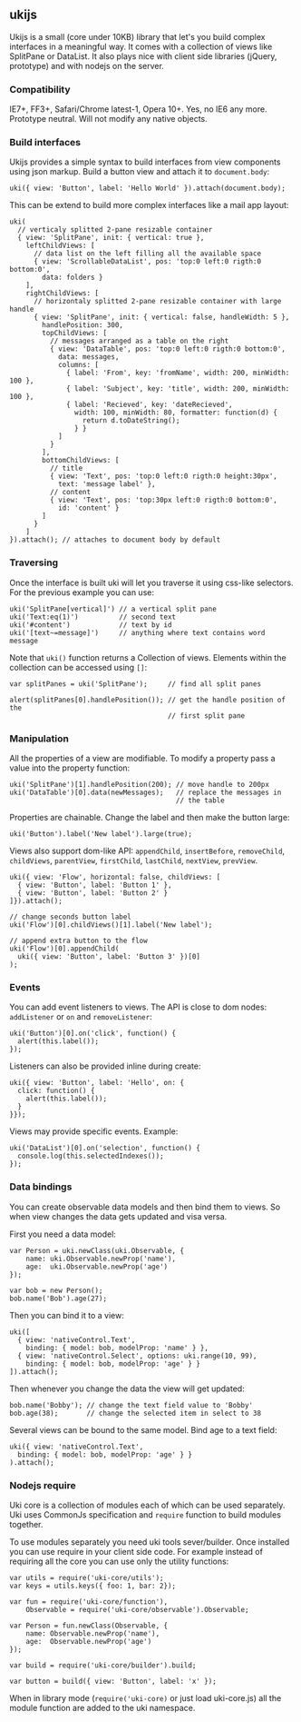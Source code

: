 ## ukijs

Ukijs is a small (core under 10KB) library that let's you build complex
interfaces in a meaningful way. It comes with a collection
of views like SplitPane or DataList. It also plays nice with client side
libraries (jQuery, prototype) and with nodejs on the server.

### Compatibility
IE7+, FF3+, Safari/Chrome latest-1, Opera 10+. Yes, no IE6 any more.
Prototype neutral. Will not modify any native objects.

### Build interfaces

Ukijs provides a simple syntax to build interfaces from view components
using json markup. Build a button view and attach it to `document.body`:

    uki({ view: 'Button', label: 'Hello World' }).attach(document.body);

This can be extend to build more complex interfaces like a mail app layout:

    uki(
      // verticaly splitted 2-pane resizable container
      { view: 'SplitPane', init: { vertical: true },
        leftChildViews: [
          // data list on the left filling all the available space
          { view: 'ScrollableDataList', pos: 'top:0 left:0 rigth:0 bottom:0',
            data: folders }
        ],
        rightChildViews: [
          // horizontaly splitted 2-pane resizable container with large handle
          { view: 'SplitPane', init: { vertical: false, handleWidth: 5 },
            handlePosition: 300,
            topChildViews: [
              // messages arranged as a table on the right
              { view: 'DataTable', pos: 'top:0 left:0 rigth:0 bottom:0',
                data: messages,
                columns: [
                  { label: 'From', key: 'fromName', width: 200, minWidth: 100 },
                  { label: 'Subject', key: 'title', width: 200, minWidth: 100 },
                  { label: 'Recieved', key: 'dateRecieved',
                    width: 100, minWidth: 80, formatter: function(d) {
                      return d.toDateString();
                    } }
                ]
              }
            ],
            bottomChildViews: [
              // title
              { view: 'Text', pos: 'top:0 left:0 rigth:0 height:30px',
                text: 'message label' },
              // content
              { view: 'Text', pos: 'top:30px left:0 rigth:0 bottom:0',
                id: 'content' }
            ]
          }
        ]
    }).attach(); // attaches to document body by default

### Traversing

Once the interface is built uki will let you traverse it using css-like
selectors. For the previous example you can use:

    uki('SplitPane[vertical]') // a vertical split pane
    uki('Text:eq(1)')          // second text
    uki('#content')            // text by id
    uki('[text~=message]')     // anything where text contains word message

Note that `uki()` function returns a Collection of views. Elements within
the collection can be accessed using `[]`:

    var splitPanes = uki('SplitPane');     // find all split panes

    alert(splitPanes[0].handlePosition()); // get the handle position of the
                                           // first split pane

### Manipulation

All the properties of a view are modifiable. To modify a property pass a
value into the property function:

    uki('SplitPane')[1].handlePosition(200); // move handle to 200px
    uki('DataTable')[0].data(newMessages);   // replace the messages in
                                             // the table

Properties are chainable. Change the label and then make the button large:

    uki('Button').label('New label').large(true);

Views also support dom-like API: `appendChild`, `insertBefore`, `removeChild`,
`childViews`, `parentView`, `firstChild`, `lastChild`, `nextView`, `prevView`.

    uki({ view: 'Flow', horizontal: false, childViews: [
      { view: 'Button', label: 'Button 1' },
      { view: 'Button', label: 'Button 2' }
    ]}).attach();

    // change seconds button label
    uki('Flow')[0].childViews()[1].label('New label');

    // append extra button to the flow
    uki('Flow')[0].appendChild(
      uki({ view: 'Button', label: 'Button 3' })[0]
    );

### Events

You can add event listeners to views. The API is close to dom nodes:
`addListener` or `on` and `removeListener`:

    uki('Button')[0].on('click', function() {
      alert(this.label());
    });

Listeners can also be provided inline during create:

    uki({ view: 'Button', label: 'Hello', on: {
      click: function() {
        alert(this.label());
      }
    }});

Views may provide specific events. Example:

    uki('DataList')[0].on('selection', function() {
      console.log(this.selectedIndexes());
    });

### Data bindings

You can create observable data models and then bind them to views. So
when view changes the data gets updated and visa versa.

First you need a data model:

    var Person = uki.newClass(uki.Observable, {
        name: uki.Observable.newProp('name'),
        age:  uki.Observable.newProp('age')
    });

    var bob = new Person();
    bob.name('Bob').age(27);

Then you can bind it to a view:

    uki([
      { view: 'nativeControl.Text',
        binding: { model: bob, modelProp: 'name' } },
      { view: 'nativeControl.Select', options: uki.range(10, 99),
        binding: { model: bob, modelProp: 'age' } }
    ]).attach();

Then whenever you change the data the view will get updated:

    bob.name('Bobby'); // change the text field value to 'Bobby'
    bob.age(38);       // change the selected item in select to 38

Several views can be bound to the same model. Bind age to a text field:

    uki({ view: 'nativeControl.Text',
      binding: { model: bob, modelProp: 'age' } }
    ).attach();

### Nodejs require

Uki core is a collection of modules each of which can be used separately. Uki
uses CommonJs specification and `require` function to build modules together.

To use modules separately you need uki tools sever/builder. Once installed you
can use require in your client side code. For example instead of requiring
all the core you can use only the utility functions:

    var utils = require('uki-core/utils');
    var keys = utils.keys({ foo: 1, bar: 2});

    var fun = require('uki-core/function'),
        Observable = require('uki-core/observable').Observable;

    var Person = fun.newClass(Observable, {
        name: Observable.newProp('name'),
        age:  Observable.newProp('age')
    });

    var build = require('uki-core/builder').build;

    var button = build({ view: 'Button', label: 'x' });

When in library mode (`require('uki-core)` or just load uki-core.js) all the
module function are added to the uki namespace.
